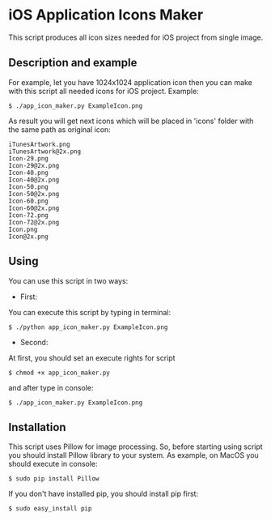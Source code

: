 # iOS Application Icons Maker

This script produces all icon sizes needed for iOS project from single image.

## Description and example

For example, let you have 1024x1024 application icon then you can make with this script all needed icons for iOS project.
Example:
```
$ ./app_icon_maker.py ExampleIcon.png
```
As result you will get next icons which will be placed in 'icons' folder with the same path as original icon:
```
iTunesArtwork.png
iTunesArtwork@2x.png
Icon-29.png
Icon-29@2x.png
Icon-40.png
Icon-40@2x.png
Icon-50.png
Icon-50@2x.png
Icon-60.png
Icon-60@2x.png
Icon-72.png
Icon-72@2x.png
Icon.png
Icon@2x.png
```

## Using

You can use this script in two ways:

* First:
 
You can execute this script by typing in terminal:

```
$ ./python app_icon_maker.py ExampleIcon.png
```
* Second:
 
At first, you should set an execute rights for script

```
$ chmod +x app_icon_maker.py
```
  and after type in console:
  
```
$ ./app_icon_maker.py ExampleIcon.png
```

## Installation

This script uses Pillow for image processing. So, before starting using script you should install Pillow library to your system. As example, on MacOS you should execute in console:
```
$ sudo pip install Pillow
```

If you don't have installed pip, you should install pip first:
```
$ sudo easy_install pip
```
